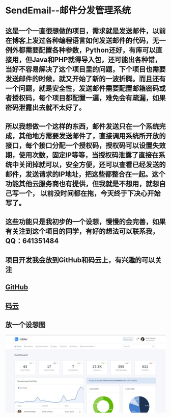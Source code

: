 # SendEmail--邮件分发管理系统

## 这是一个一直很想做的项目，需求就是发送邮件，以前在博客上发过各种编程语言如何发送邮件的代码，无一例外都需要配置各种参数，Python还好，有库可以直接用，但Java和PHP就得导入包，还可能出各种错，当好不容易解决了这个项目里的问题，下个项目也需要发送邮件的时候，就又开始了新的一波折腾。而且还有一个问题，就是安全性，发送邮件需要配置邮箱密码或者授权码，每个项目都配置一遍，难免会有疏漏，如果密码泄露出去就不太好了。

## 所以我想做一个这样的东西，邮件发送只在一个系统完成，其他地方需要发送邮件了，直接调用系统所开放的接口，每个接口分配一个授权码，授权码可以设置失效期，使用次数，固定IP等等，当授权码泄露了直接在系统中关闭掉就可以，安全方便，还可以查看已经发送的邮件，发送请求的IP地址，把这些都整合在一起。这个功能其他云服务商也有提供，但我就是不想用，就想自己写一个， 以前没时间都在拖，今天终于下决心开始写了。

## 这些功能只是我初步的一个设想，慢慢的会完善，如果有关注到这个项目的同学，有好的想法可以联系我，QQ：641351484

## 项目开发我会放到GitHub和码云上，有兴趣的可以关注

## [GitHub](https://github.com/rainweb521/SendEmail)

## [码云](https://gitee.com/rainweb/sendemail)

## 放一个设想图 

![](/public/reade/1.jpg)